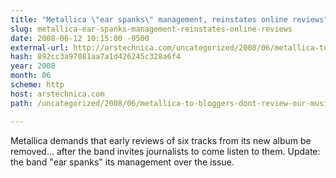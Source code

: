 ```yaml
---
title: "Metallica \"ear spanks\" management, reinstates online reviews"
slug: metallica-ear-spanks-management-reinstates-online-reviews
date: 2008-06-12 10:15:00 -0500
external-url: http://arstechnica.com/uncategorized/2008/06/metallica-to-bloggers-dont-review-our-music/
hash: 892cc3a97081aa7a1d426245c328a6f4
year: 2008
month: 06
scheme: http
host: arstechnica.com
path: /uncategorized/2008/06/metallica-to-bloggers-dont-review-our-music/

---
```


Metallica demands that early reviews of six tracks from its new album be removed... after the band invites journalists to come listen to them. Update: the band "ear spanks" its management over the issue.
